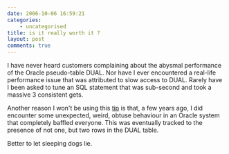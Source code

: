 ```yaml
---
date: 2006-10-06 16:59:21
categories:
    - uncategorised
title: is it really worth it ?
layout: post
comments: true
---
```

I have never heard customers complaining about the abysmal performance
of the Oracle pseudo-table DUAL. Nor have I ever encountered a real-life
performance issue that was attributed to slow access to DUAL. Rarely
have I been asked to tune an SQL statement that was sub-second and took
a massive 3 consistent gets.

Another reason I won't be using this
[tip](http://searchoracle.techtarget.com/tip/0,289483,sid41_gci1213636,00.html)
is that, a few years ago, I did encounter some unexpected, weird, obtuse
behaviour in an Oracle system that completely baffled everyone. This was
eventually tracked to the presence of not one, but two rows in the DUAL
table.

Better to let sleeping dogs lie.
